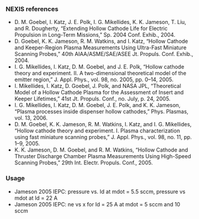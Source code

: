 ### NEXIS references
- D. M. Goebel, I. Katz, J. E. Polk, I. G. Mikellides, K. K. Jameson, T. Liu, and R. Dougherty, “Extending Hollow Cathode Life for Electric Propulsion in Long-Term Missions,” Sp. 2004 Conf. Exhib., 2004.
- D. Goebel, K. K. Jameson, R. M. Watkins, and I. Katz, “Hollow Cathode and Keeper-Region Plasma Measurements Using Ultra-Fast Miniature Scanning Probes,” 40th AIAA/ASME/SAE/ASEE Jt. Propuls. Conf. Exhib., 2004.
- I. G. Mikellides, I. Katz, D. M. Goebel, and J. E. Polk, “Hollow cathode theory and experiment. II. A two-dimensional theoretical model of the emitter region,” J. Appl. Phys., vol. 98, no. 2005, pp. 0–14, 2005.
- I. Mikellides, I. Katz, D. Goebel, J. Polk, and NASA JPL, “Theoretical Model of a Hollow Cathode Plasma for the Assessment of Insert and Keeper Lifetimes,” 41st Jt. Propuls. Conf., no. July, p. 24, 2005.
- I. G. Mikellides, I. Katz, D. M. Goebel, J. E. Polk, and K. K. Jameson, “Plasma processes inside dispenser hollow cathodes,” Phys. Plasmas, vol. 13, 2006.
- D. M. Goebel, K. K. Jameson, R. M. Watkins, I. Katz, and I. G. Mikellides, “Hollow cathode theory and experiment. I. Plasma characterization using fast miniature scanning probes,” J. Appl. Phys., vol. 98, no. 11, pp. 1–9, 2005.
- K. K. Jameson, D. M. Goebel, and R. M. Watkins, “Hollow Cathode and Thruster Discharge Chamber Plasma Measurements Using High-Speed Scanning Probes,” 29th Int. Electr. Propuls. Conf., 2005.


### Usage
- Jameson 2005 IEPC: pressure vs. Id at mdot = 5.5 sccm, pressure vs mdot at Id = 22 A
- Jameson 2005 IEPC: ne vs x for Id = 25 A at mdot = 5 sccm and 10 sccm
